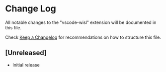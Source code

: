 # Change Log
All notable changes to the "vscode-wisl" extension will be documented in this file.

Check [Keep a Changelog](http://keepachangelog.com/) for recommendations on how to structure this file.

## [Unreleased]
- Initial release